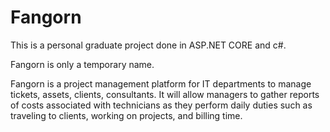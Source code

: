 # Fangorn

This is a personal graduate project done in ASP.NET CORE and c#.

Fangorn is only a temporary name.

Fangorn is a project management platform for IT departments to manage tickets, assets, clients, consultants. It will allow managers to gather reports of costs associated 
with technicians as they perform daily duties such as traveling to clients, working on projects, and billing time.
